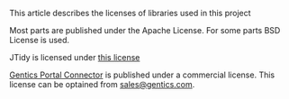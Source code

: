 This article describes the licenses of libraries used in this project

Most parts are published under the Apache License. For some parts BSD License is used.

JTidy is licensed under [this license](http://jtidy.sourceforge.net/license.html)

[Gentics Portal Connector](http://www.gentics.com) is published under a commercial license. This license can be optained from sales@gentics.com.
